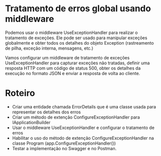 # Tratamento de erros global usando middleware
Podemos usar o middleware UseExceptionHandler para realizar o tratamento de exceções. Ele pode ser usado para manipular exceções globalmente e obter todos os detalhes do objeto Exception (rastreamento de pilha, exceção interna, mensagens, etc.)

Vamos configurar um middleware de tratamento de exceções UseExceptionHandler para capturar exceções não tratadas, definir uma resposta HTTP com um código de status 500, obter os detalhes da execução no formato JSON e enviar a resposta de volta ao cliente.

# Roteiro
- Criar uma entidade chamada ErrorDetails que é uma classe usada para representar os detalhes dos erros
- Criar um método de extenção ConfigureExceptionHandler para IApplicationBuilder
- Usar o middleware UseExceptionHandler e configurar o tratamento de erros
- Habilitar o uso do método de extenção ConfigureExceptionHandler na classe Program (app.ConfigureExceptionHandler())
- Testar a implementação no Swagger e no Postman.
